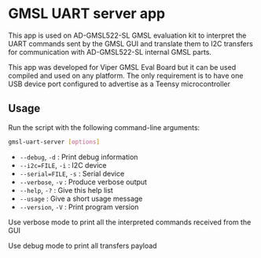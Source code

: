 # GMSL UART server app

This app is used on AD-GMSL522-SL GMSL evaluation kit to interpret the UART commands sent by the GMSL GUI
and translate them to I2C transfers for communication with AD-GMSL522-SL internal GMSL parts.

This app was developed for Viper GMSL Eval Board but it can be used compiled and used on any platform.
The only requirement is to have one USB device port configured to advertise as a Teensy microcontroller

## Usage

Run the script with the following command-line arguments:

```sh
gmsl-uart-server [options]
```

  - `--debug`, `-d` : Print debug information
  - `--i2c=FILE`, `-i` : I2C device
  - `--serial=FILE`, `-s` : Serial device
  - `--verbose`, `-v` : Produce verbose output
  - `--help`, `-?` : Give this help list
  - `--usage` : Give a short usage message
  - `--version`, `-V` : Print program version

  Use verbose mode to print all the interpreted commands received from the GUI
  
  Use debug mode to print all transfers payload
